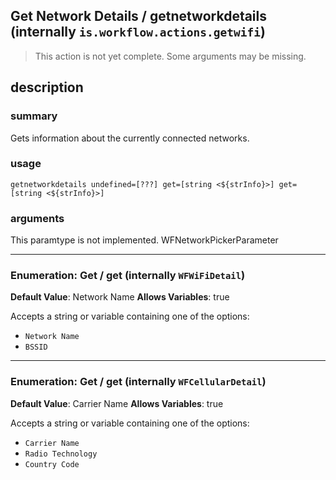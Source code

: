 
## Get Network Details / getnetworkdetails (internally `is.workflow.actions.getwifi`)

> This action is not yet complete. Some arguments may be missing.



## description
### summary
Gets information about the currently connected networks.


### usage
`getnetworkdetails undefined=[???] get=[string <${strInfo}>] get=[string <${strInfo}>]`

### arguments
This paramtype is not implemented. WFNetworkPickerParameter

---

### Enumeration: Get / get (internally `WFWiFiDetail`)
**Default Value**: Network Name
**Allows Variables**: true


Accepts a string 
or variable
containing one of the options:

- `Network Name`
- `BSSID`

---

### Enumeration: Get / get (internally `WFCellularDetail`)
**Default Value**: Carrier Name
**Allows Variables**: true


Accepts a string 
or variable
containing one of the options:

- `Carrier Name`
- `Radio Technology`
- `Country Code`
